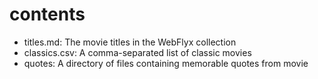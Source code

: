 





# contents

- titles.md: The movie titles in the WebFlyx collection
- classics.csv: A comma-separated list of classic movies
- quotes: A directory of files containing memorable quotes from movie
